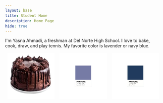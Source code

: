 ```yaml
---
layout: base
title: Student Home 
description: Home Page
hide: true
---
```


I'm Yasna Ahmadi, a freshman at Del Norte High School. I love to bake, cook, draw, and play tennis. My favorite color is lavender or navy blue. 

<div style="display: flex; justify-content: space-evenly;">
  <img src="images/image-removebg-preview.png" alt="alt text" style="width:30%; margin-right: 10px;">
  <img src="image.png" alt="alt text" style="width:30%; margin-right: 10px;">
  <img src="image-2.png" alt="alt text" style="width:30%;">
</div>
